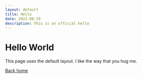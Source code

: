 ```yaml
---
layout: default
title: Hello
date: 2022-08-19
description: This is an official hello
---
```

# Hello World

This page uses the default layout. I like the way that you hug me.

[Back home](/)
